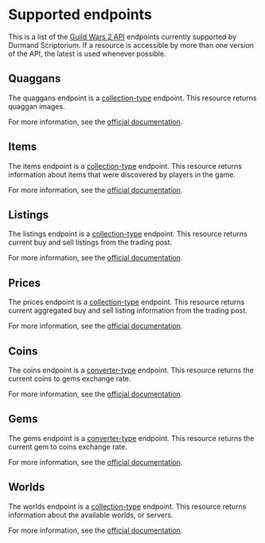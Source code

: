 Supported endpoints
===
This is a list of the [Guild Wars 2 API](http://wiki.guildwars2.com/wiki/API:Main) endpoints currently supported by Durmand Scriptorium. If a resource is accessible by more than one version of the API, the latest is used whenever possible.

Quaggans
---
The quaggans endpoint is a [collection-type](https://github.com/EtienneLamoureux/durmand-scriptorium/blob/master/docs/COLLECTION_CONSUMER.md#collection-consumer) endpoint. This resource returns quaggan images.

For more information, see the [official documentation](http://wiki.guildwars2.com/wiki/API:2/quaggans).

Items
---
The items endpoint is a [collection-type](https://github.com/EtienneLamoureux/durmand-scriptorium/blob/master/docs/COLLECTION_CONSUMER.md#collection-consumer) endpoint. This resource returns information about items that were discovered by players in the game.

For more information, see the [official documentation](http://wiki.guildwars2.com/wiki/API:2/items).

Listings
---
The listings endpoint is a [collection-type](https://github.com/EtienneLamoureux/durmand-scriptorium/blob/master/docs/COLLECTION_CONSUMER.md#collection-consumer) endpoint. This resource returns current buy and sell listings from the trading post.

For more information, see the [official documentation](http://wiki.guildwars2.com/wiki/API:2/commerce/listings).

Prices
---
The prices endpoint is a [collection-type](https://github.com/EtienneLamoureux/durmand-scriptorium/blob/master/docs/COLLECTION_CONSUMER.md#collection-consumer) endpoint. This resource returns current aggregated buy and sell listing information from the trading post.

For more information, see the [official documentation](http://wiki.guildwars2.com/wiki/API:2/commerce/prices).

Coins
---
The coins endpoint is a [converter-type](https://github.com/EtienneLamoureux/durmand-scriptorium/blob/master/docs/CONVERTER_CONSUMER.md#converter-consumer) endpoint. This resource returns the current coins to gems exchange rate.

For more information, see the [official documentation](http://wiki.guildwars2.com/wiki/API:2/commerce/exchange/coins).

Gems
---
The gems endpoint is a [converter-type](https://github.com/EtienneLamoureux/durmand-scriptorium/blob/master/docs/CONVERTER_CONSUMER.md#converter-consumer) endpoint. This resource returns the current gem to coins exchange rate.

For more information, see the [official documentation](http://wiki.guildwars2.com/wiki/API:2/commerce/exchange/gems).

Worlds
---
The worlds endpoint is a [collection-type](https://github.com/EtienneLamoureux/durmand-scriptorium/blob/master/docs/COLLECTION_CONSUMER.md#collection-consumer) endpoint. This resource returns information about the available worlds, or servers.

For more information, see the [official documentation](http://wiki.guildwars2.com/wiki/API:2/worlds).